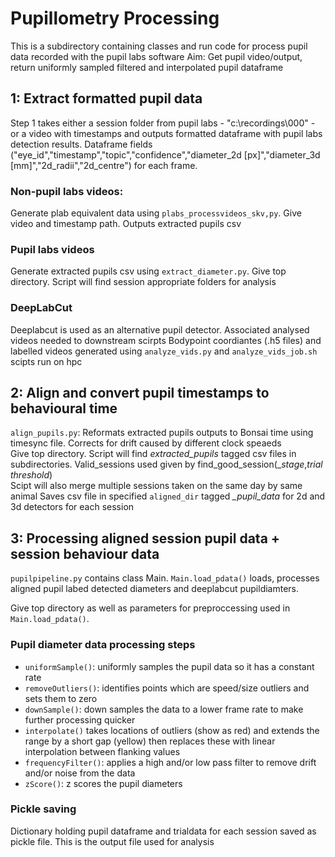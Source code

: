 # Pupillometry Processing

This is a subdirectory containing classes and run code for process pupil data recorded with the pupil labs software
Aim: Get pupil video/output, return uniformly sampled filtered and interpolated pupil dataframe

## 1: **Extract formatted pupil data**
Step 1 takes either a session folder from pupil labs - "c:\recordings\000"  - or a video with timestamps and outputs formatted dataframe with pupil labs detection results.
Dataframe fields ("eye_id","timestamp","topic","confidence","diameter_2d [px]","diameter_3d [mm]","2d_radii","2d_centre") for each frame. 

### Non-pupil labs videos:

Generate plab equivalent data using `plabs_processvideos_skv,py`. Give video and timestamp path. Outputs extracted pupils csv

### Pupil labs videos

Generate extracted pupils csv using `extract_diameter.py`. Give top directory. Script will find session appropriate folders for analysis

### DeepLabCut

Deeplabcut is used as an alternative pupil detector. Associated analysed videos needed to downstream scirpts
Bodypoint coordiantes (.h5 files) and labelled videos generated using `analyze_vids.py` and `analyze_vids_job.sh` scipts run on hpc

## 2: Align and convert pupil timestamps to behavioural time 

`align_pupils.py`: Reformats extracted pupils outputs to Bonsai time using timesync file. Corrects for drift caused by different clock speaeds  
Give top directory. Script will find *extracted_pupils* tagged csv files in subdirectories. Valid_sessions used given by find_good_session(_*stage*,*trial threshold*)  
Scipt will also merge multiple sessions taken on the same day by same animal
Saves csv file in specified `aligned_dir` tagged *_pupil_data* for 2d and 3d detectors for each session

## 3: Processing aligned session pupil data + session behaviour data
`pupilpipeline.py` contains class Main. `Main.load_pdata()` loads, processes aligned pupil labed detected diameters and deeplabcut pupildiamters.

Give top directory as well as parameters for preproccessing used in `Main.load_pdata()`. 

### Pupil diameter data processing steps

* `uniformSample()`: uniformly samples the pupil data so it has a constant rate
* `removeOutliers()`: identifies points which are speed/size outliers and sets them to zero
* `downSample()`: down samples the data to a lower frame rate to make further processing quicker
* `interpolate()` takes locations of outliers (show as red) and extends the range by a short gap (yellow) then replaces these with linear interpolation between flanking values
* `frequencyFilter()`: applies a high and/or low pass filter to remove drift and/or noise from the data
* `zScore()`: z scores the pupil diameters

### Pickle saving
Dictionary holding pupil dataframe and trialdata for each session saved as pickle file. This is the output file used for analysis


